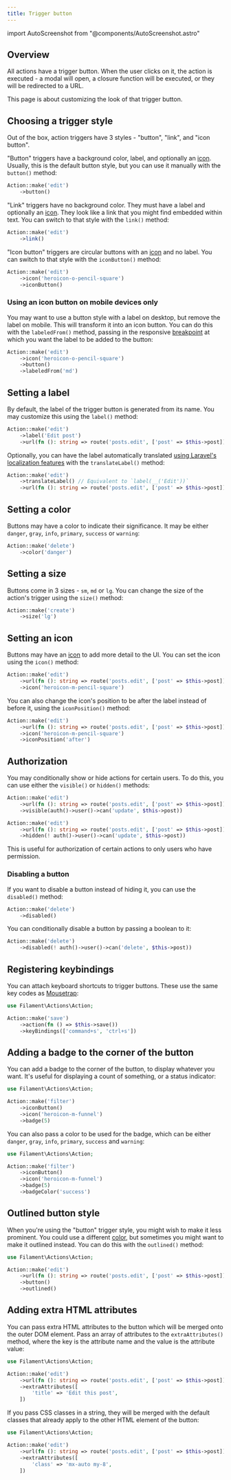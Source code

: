 ```yaml
---
title: Trigger button
---
```

import AutoScreenshot from "@components/AutoScreenshot.astro"

## Overview

All actions have a trigger button. When the user clicks on it, the action is executed - a modal will open, a closure function will be executed, or they will be redirected to a URL.

This page is about customizing the look of that trigger button.

## Choosing a trigger style

Out of the box, action triggers have 3 styles - "button", "link", and "icon button".

"Button" triggers have a background color, label, and optionally an [icon](#setting-an-icon). Usually, this is the default button style, but you can use it manually with the `button()` method:

```php
Action::make('edit')
    ->button()
```

<AutoScreenshot name="actions/trigger-button/button" alt="Button trigger" version="3.x" />

"Link" triggers have no background color. They must have a label and optionally an [icon](#setting-an-icon). They look like a link that you might find embedded within text. You can switch to that style with the `link()` method:

```php
Action::make('edit')
    ->link()
```

<AutoScreenshot name="actions/trigger-button/link" alt="Link trigger" version="3.x" />

"Icon button" triggers are circular buttons with an [icon](#setting-an-icon) and no label. You can switch to that style with the `iconButton()` method:

```php
Action::make('edit')
    ->icon('heroicon-o-pencil-square')
    ->iconButton()
```

<AutoScreenshot name="actions/trigger-button/icon-button" alt="Icon button trigger" version="3.x" />

### Using an icon button on mobile devices only

You may want to use a button style with a label on desktop, but remove the label on mobile. This will transform it into an icon button. You can do this with the `labeledFrom()` method, passing in the responsive [breakpoint](https://tailwindcss.com/docs/responsive-design#overview) at which you want the label to be added to the button:

```php
Action::make('edit')
    ->icon('heroicon-o-pencil-square')
    ->button()
    ->labeledFrom('md')
```

## Setting a label

By default, the label of the trigger button is generated from its name. You may customize this using the `label()` method:

```php
Action::make('edit')
    ->label('Edit post')
    ->url(fn (): string => route('posts.edit', ['post' => $this->post]))
```

Optionally, you can have the label automatically translated [using Laravel's localization features](https://laravel.com/docs/localization) with the `translateLabel()` method:

```php
Action::make('edit')
    ->translateLabel() // Equivalent to `label(__('Edit'))`
    ->url(fn (): string => route('posts.edit', ['post' => $this->post]))
```

## Setting a color

Buttons may have a color to indicate their significance. It may be either `danger`, `gray`, `info`, `primary`, `success` or `warning`:

```php
Action::make('delete')
    ->color('danger')
```

<AutoScreenshot name="actions/trigger-button/danger" alt="Red trigger" version="3.x" />

## Setting a size

Buttons come in 3 sizes - `sm`, `md` or `lg`. You can change the size of the action's trigger using the `size()` method:

```php
Action::make('create')
    ->size('lg')
```

<AutoScreenshot name="actions/trigger-button/large" alt="Large trigger" version="3.x" />

## Setting an icon

Buttons may have an [icon](https://blade-ui-kit.com/blade-icons?set=1#search) to add more detail to the UI. You can set the icon using the `icon()` method:

```php
Action::make('edit')
    ->url(fn (): string => route('posts.edit', ['post' => $this->post]))
    ->icon('heroicon-m-pencil-square')
```

<AutoScreenshot name="actions/trigger-button/icon" alt="Trigger with icon" version="3.x" />

You can also change the icon's position to be after the label instead of before it, using the `iconPosition()` method:

```php
Action::make('edit')
    ->url(fn (): string => route('posts.edit', ['post' => $this->post]))
    ->icon('heroicon-m-pencil-square')
    ->iconPosition('after')
```

<AutoScreenshot name="actions/trigger-button/icon-after" alt="Trigger with icon after the label" version="3.x" />

## Authorization

You may conditionally show or hide actions for certain users. To do this, you can use either the `visible()` or `hidden()` methods:

```php
Action::make('edit')
    ->url(fn (): string => route('posts.edit', ['post' => $this->post]))
    ->visible(auth()->user()->can('update', $this->post))

Action::make('edit')
    ->url(fn (): string => route('posts.edit', ['post' => $this->post]))
    ->hidden(! auth()->user()->can('update', $this->post))
```

This is useful for authorization of certain actions to only users who have permission.

### Disabling a button

If you want to disable a button instead of hiding it, you can use the `disabled()` method:

```php
Action::make('delete')
    ->disabled()
```

You can conditionally disable a button by passing a boolean to it:

```php
Action::make('delete')
    ->disabled(! auth()->user()->can('delete', $this->post))
```

## Registering keybindings

You can attach keyboard shortcuts to trigger buttons. These use the same key codes as [Mousetrap](https://craig.is/killing/mice):

```php
use Filament\Actions\Action;

Action::make('save')
    ->action(fn () => $this->save())
    ->keyBindings(['command+s', 'ctrl+s'])
```

## Adding a badge to the corner of the button

You can add a badge to the corner of the button, to display whatever you want. It's useful for displaying a count of something, or a status indicator:

```php
use Filament\Actions\Action;

Action::make('filter')
    ->iconButton()
    ->icon('heroicon-m-funnel')
    ->badge(5)
```

<AutoScreenshot name="actions/trigger-button/badge" alt="Trigger with badge" version="3.x" />

You can also pass a color to be used for the badge, which can be either `danger`, `gray`, `info`, `primary`, `success` and `warning`:

```php
use Filament\Actions\Action;

Action::make('filter')
    ->iconButton()
    ->icon('heroicon-m-funnel')
    ->badge(5)
    ->badgeColor('success')
```

<AutoScreenshot name="actions/trigger-button/success-badge" alt="Trigger with green badge" version="3.x" />

## Outlined button style

When you're using the "button" trigger style, you might wish to make it less prominent. You could use a different [color](#setting-a-color), but sometimes you might want to make it outlined instead. You can do this with the `outlined()` method:

```php
use Filament\Actions\Action;

Action::make('edit')
    ->url(fn (): string => route('posts.edit', ['post' => $this->post]))
    ->button()
    ->outlined()
```

<AutoScreenshot name="actions/trigger-button/outlined" alt="Outlined trigger button" version="3.x" />

## Adding extra HTML attributes

You can pass extra HTML attributes to the button which will be merged onto the outer DOM element. Pass an array of attributes to the `extraAttributes()` method, where the key is the attribute name and the value is the attribute value:

```php
use Filament\Actions\Action;

Action::make('edit')
    ->url(fn (): string => route('posts.edit', ['post' => $this->post]))
    ->extraAttributes([
        'title' => 'Edit this post',
    ])
```

If you pass CSS classes in a string, they will be merged with the default classes that already apply to the other HTML element of the button:

```php
use Filament\Actions\Action;

Action::make('edit')
    ->url(fn (): string => route('posts.edit', ['post' => $this->post]))
    ->extraAttributes([
        'class' => 'mx-auto my-8',
    ])
```
